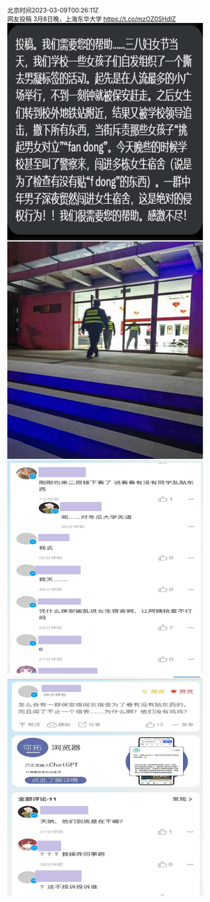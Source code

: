 北京时间2023-03-09T00:26:11Z<br>网友投稿
3月8日晚，上海东华大学 https://t.co/mzOZ0SHdIZ<br><img src='/temp/image/2023/w-Month-3/1633504393285836820_0.jpg' width='450' height='500'><img src='/temp/image/2023/w-Month-3/1633504393285836820_1.jpg' width='450' height='500'><img src='/temp/image/2023/w-Month-3/1633504393285836820_2.jpg' width='450' height='500'><img src='/temp/image/2023/w-Month-3/1633504393285836820_3.jpg' width='450' height='500'><br><br>